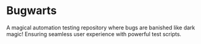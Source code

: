 # Bugwarts
A magical automation testing repository where bugs are banished like dark magic! Ensuring seamless user experience with powerful test scripts.
